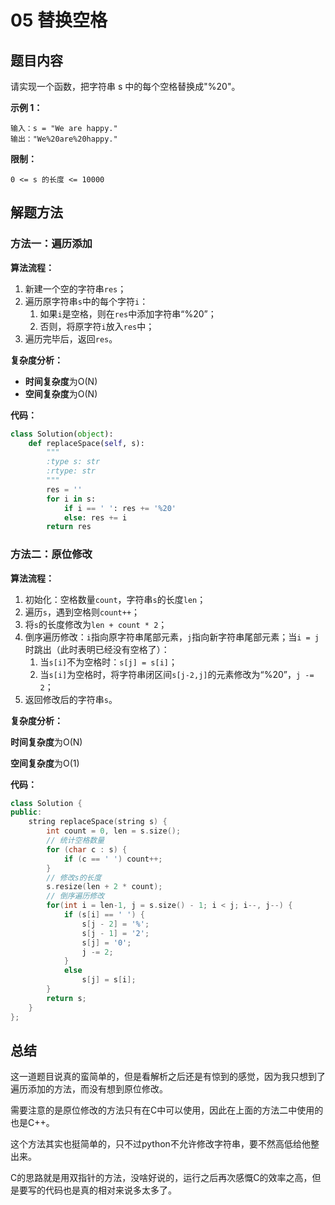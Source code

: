 # 05 替换空格

## 题目内容

请实现一个函数，把字符串 s 中的每个空格替换成"%20"。

**示例 1：**

```
输入：s = "We are happy."
输出："We%20are%20happy."
```

**限制：**

`0 <= s 的长度 <= 10000`

## 解题方法

### 方法一：遍历添加

**算法流程：**

1. 新建一个空的字符串`res`；
2. 遍历原字符串`s`中的每个字符`i`：
   1. 如果`i`是空格，则在`res`中添加字符串“%20”；
   2. 否则，将原字符`i`放入`res`中；
3. 遍历完毕后，返回`res`。

**复杂度分析：**

* **时间复杂度**为O(N)
* **空间复杂度**为O(N)

**代码：**

```python
class Solution(object):
    def replaceSpace(self, s):
        """
        :type s: str
        :rtype: str
        """
        res = ''
        for i in s:
            if i == ' ': res += '%20'
            else: res += i
        return res
```

### 方法二：原位修改

**算法流程：**

1. 初始化：空格数量`count`，字符串`s`的长度`len`；
2. 遍历`s`，遇到空格则`count++`；
3. 将`s`的长度修改为`len + count * 2`；
4. 倒序遍历修改：`i`指向原字符串尾部元素，`j`指向新字符串尾部元素；当`i = j`时跳出（此时表明已经没有空格了）：
   1. 当`s[i]`不为空格时：`s[j] = s[i]`；
   2. 当`s[i]`为空格时，将字符串闭区间`s[j-2,j]`的元素修改为“%20”，`j -= 2`；
5. 返回修改后的字符串`s`。

**复杂度分析：**

**时间复杂度**为O(N)

**空间复杂度**为O(1)

**代码：**

```c++
class Solution {
public:
    string replaceSpace(string s) {
		int count = 0, len = s.size();
        // 统计空格数量
        for (char c : s) {
            if (c == ' ') count++;
        }
        // 修改s的长度
        s.resize(len + 2 * count);
        // 倒序遍历修改
        for(int i = len-1, j = s.size() - 1; i < j; i--, j--) {
            if (s[i] == ' ') {
                s[j - 2] = '%';
            	s[j - 1] = '2';
            	s[j] = '0';
            	j -= 2;
            }
            else 
                s[j] = s[i];
        }
        return s;
    }
};
```

## 总结

这一道题目说真的蛮简单的，但是看解析之后还是有惊到的感觉，因为我只想到了遍历添加的方法，而没有想到原位修改。

需要注意的是原位修改的方法只有在C中可以使用，因此在上面的方法二中使用的也是C++。

这个方法其实也挺简单的，只不过python不允许修改字符串，要不然高低给他整出来。

C的思路就是用双指针的方法，没啥好说的，运行之后再次感慨C的效率之高，但是要写的代码也是真的相对来说多太多了。
